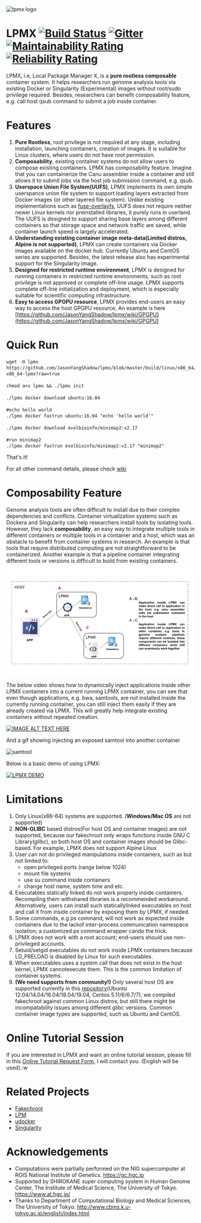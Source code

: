 ![lpmx logo](./lpmx_small.PNG)

# LPMX [![Build Status](https://travis-ci.com/JasonYangShadow/lpmx.svg?branch=master)](https://travis-ci.com/JasonYangShadow/lpmx) [![Gitter](https://badges.gitter.im/lpmx_container/community.svg)](https://gitter.im/lpmx_container/community?utm_source=badge&utm_medium=badge&utm_campaign=pr-badge) [![Maintainability Rating](https://sonarcloud.io/api/project_badges/measure?project=JasonYangShadow_lpmx&metric=sqale_rating)](https://sonarcloud.io/dashboard?id=JasonYangShadow_lpmx) [![Reliability Rating](https://sonarcloud.io/api/project_badges/measure?project=JasonYangShadow_lpmx&metric=reliability_rating)](https://sonarcloud.io/dashboard?id=JasonYangShadow_lpmx) 
LPMX, i.e, Local Package Manager X, is a **pure rootless composable** container system. It helps researchers run genome analysis tools via existing Docker or Singularity (Experimental) images without root/sudo privilege required. Besides, researchers can benefit composability feature, e.g. call host qsub command to submit a job inside container.  

# Features
1. **Pure Rootless**, root privilege is not required at any stage, including installation, launching containers, creation of images. It is suitable for Linux clusters, where users do not have root permission.
2. **Composability**, existing container systems do not allow users to compose existing containers. LPMX has composability feature. Imagine that you can containerize the Canu assembler inside a container and still allows it to submit jobs via the host job submission command, e.g. qsub.
3. **Userspace Union File System(UUFS)**, LPMX implements its own simple userspance union file system to support loading layers extracted from Docker images (or other layered file system). Unlike existing implementations such as [fuse-overlayfs](https://github.com/containers/fuse-overlayfs), UUFS does not require neither newer Linux kernels nor preinstalled libraries, it purely runs in userland. The UUFS is designed to support sharing base layers among different containers so that storage space and network traffic are saved, while container launch speed is largely accelerated.
4. **Understanding existing container image meta-data(Limited distros, Alpine is not supported)**, LPMX can create containers via Docker images available on the docker hub. Currently Ubuntu and CentOS series are supported. Besides, the latest release also has experimental support for the Singularity image.
5. **Designed for restricted runtime environment**, LPMX is designed for running containers in restricted runtime environments, such as root privilege is not approved or complete off-line usage. LPMX supports complete off-line initialization and deployment, which is especially suitable for scientific computing infrastructure.
6. **Easy to access GPGPU resource**, LPMX provides end-users an easy way to access the host GPGPU resource. An example is here [https://github.com/JasonYangShadow/lpmx/wiki/GPGPU](https://github.com/JasonYangShadow/lpmx/wiki/GPGPU)

# Quick Run
```
wget -O lpmx https://github.com/JasonYangShadow/lpmx/blob/master/build/linux/x86_64/Linux-x86_64-lpmx?raw=true

chmod a+x lpmx && ./lpmx init

./lpmx docker download ubuntu:16.04

#echo hello world
./lpmx docker fastrun ubuntu:16.04 "echo 'hello world'"

./lpmx docker download evolbioinfo/minimap2:v2.17

#run minimap2
./lpmx docker fastrun evolbioinfo/minimap2:v2.17 "minimap2"
```

That's it!

For all other command details, please check [wiki](https://github.com/JasonYangShadow/lpmx/wiki)



# Composability Feature
Genome analysis tools are often difficult to install due to their complex dependencies and conflicts. 
Container virtualization systems such as Dockera and Singularity can help researchers install tools by isolating tools. However, they lack **composability**, an easy way to integrate multiple tools in different containers or multiple tools in a container and a host, which was an obstacle to benefit from container systems in research. An example is that tools that require distributed computing are not straightforward to be containerized. Another example is that a pipeline container integrating different tools or versions is difficult to build from existing containers.

![composability](figures/composability.jpg)

The below video shows how to dynamically inject applications inside other LPMX containers into a current running LPMX container, you can see that even though applications, e.g. bwa, samtools, are not installed inside the currently running container, you can still inject them easily if they are already created via LPMX. This will greatly help integrate existing containers without repeated creation.

[![IMAGE ALT TEXT HERE](https://img.youtube.com/vi/kf94-rmOFYA/0.jpg)](https://www.youtube.com/watch?v=kf94-rmOFYAE)

And a gif showing injecting an exposed samtool into another container

![samtool](https://user-images.githubusercontent.com/2051711/100324168-301dd600-300a-11eb-9170-5457613b0db4.gif)

Below is a basic demo of using LPMX:

[![LPMX DEMO](http://img.youtube.com/vi/_1XOLa1cKX4/0.jpg)](http://www.youtube.com/watch?v=_1XOLa1cKX4 "LPMX simple demo")

# Limitations
1. Only Linux(x86-64) systems are supported. (**Windows/Mac OS** are not supported)
2. **NON-GLIBC** based distros(For host OS and container images) are not supported, because our fakechroot only wraps functions inside GNU C Library(glibc), so both host OS and container images should be Glibc-based. For example, LPMX does not support Alpine Linux
3. User can not do privileged manipulations inside containers, such as but not limited to:
   - open privileged ports (range below 1024)
   - mount file systems
   - use su command inside containers
   - change host name, system time and etc.  
4. Executables statically linked do not work properly inside containers. Recompiling them withshared libraries is a recommended workaround. Alternatively, users can install such staticallylinked executables on host and call it from inside container by exposing them by LPMX, if needed.
5. Some commands, e.g ps command, will not work as expected inside containers due to the lackof inter-process communication namespace isolation; a customized ps command wrapper cando the trick.
6. LPMX does not work with a root account; end-users should use non-privileged accounts.
7. Setuid/setgid executables do not work inside LPMX containers because LD_PRELOAD is disabled by Linux for such executables.
8. When executables uses a system call that does not exist in the host kernel, LPMX cannotexecute them. This is the common limitation of container systems.
9. **(We need supports from community!)** Only several host OS are supported currently in this [repository](https://github.com/JasonYangShadow/LPMXSettingRepository)(Ubuntu 12.04/14.04/16.04/18.04/19.04, Centos 5.11/6/6.7/7), we compiled fakechroot against common Linux distros, but still there might be incompatability issues among different glibc versions. Common container image types are supported, such as Ubuntu and CentOS. 

# Online Tutorial Session
If you are interested in LPMX and want an online tutorial session, please fill in this [Online Tutorial Request Form](https://forms.gle/6tUYdMmMSo6nDv916), I will contact you. (English will be used).:w

# Related Projects

- [Fakechroot](https://github.com/JasonYangShadow/fakechroot)
- [LPM](https://lpm.bio/)
- [udocker](https://github.com/indigo-dc/udocker)
- [Singularity](https://sylabs.io/singularity)

# Acknowledgements
- Computations were partially performed on the NIG supercomputer at ROIS National Institute of Genetics. https://gc.hgc.jp
- Supported by SHIROKANE super computing system in Human Genome Center, The Institute of Medical Science, The University of Tokyo. https://www.at.hgc.jp/
- Thanks to Department of Computational Biology and Medical Sciences, The University of Tokyo. http://www.cbms.k.u-tokyo.ac.jp/english/index.html

